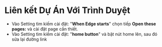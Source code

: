 # Liên kết Dự Án Với Trình Duyệt
- Vào Setting tìm kiếm cài đặt: "**When Edge starts**" chọn tiếp **Open these pages:** và cài đặt page cần thiết.
- Vào Setting tìm kiếm cài đặt: "**home button**" và bật nút home lên, sau đó sửa lại đường link

